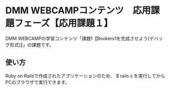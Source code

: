 # DMM WEBCAMPコンテンツ　応用課題フェーズ【応用課題１】

DMM WEBCAMPの学習コンテンツ「課題1【Bookers1を完成させよう(デバッグ形式)】」の課題です。

## 使い方

Ruby on Railsで作成されたアプリケーションのため、
$ rails s
を実行してからPCのブラウザで実行できます。